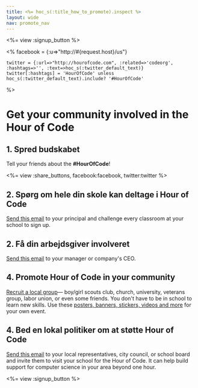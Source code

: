 ```yaml
---
title: <%= hoc_s(:title_how_to_promote).inspect %>
layout: wide
nav: promote_nav
---
```

<%= view :signup_button %>

<%
    facebook = {:u=>"http://#{request.host}/us"}

    twitter = {:url=>"http://hourofcode.com", :related=>'codeorg', :hashtags=>'', :text=>hoc_s(:twitter_default_text)}
    twitter[:hashtags] = 'HourOfCode' unless hoc_s(:twitter_default_text).include? '#HourOfCode'
%>

# Get your community involved in the Hour of Code

## 1. Spred budskabet

Tell your friends about the **#HourOfCode**!

<%= view :share_buttons, facebook:facebook, twitter:twitter %>

## 2. Spørg om hele din skole kan deltage i Hour of Code

[Send this email](<%= resolve_url('/promote/resources#sample-emails') %>) to your principal and challenge every classroom at your school to sign up.

## 2. Få din arbejdsgiver involveret

[Send this email](<%= resolve_url('/promote/resources#sample-emails') %>) to your manager or company's CEO.

## 4. Promote Hour of Code in your community

[Recruit a local group](<%= resolve_url('/promote/resources#sample-emails') %>)— boy/girl scouts club, church, university, veterans group, labor union, or even some friends. You don't have to be in school to learn new skills. Use these [posters, banners, stickers, videos and more](<%= resolve_url('/promote/resources') %>) for your own event.

## 4. Bed en lokal politiker om at støtte Hour of Code

[Send this email](<%= resolve_url('/promote/resources#sample-emails') %>) to your local representatives, city council, or school board and invite them to visit your school for the Hour of Code. It can help build support for computer science in your area beyond one hour.

<%= view :signup_button %>